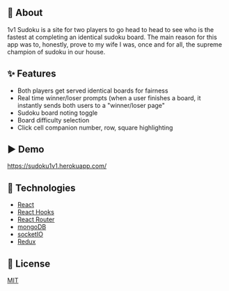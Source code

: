 ## 🎯 About
1v1 Sudoku is a site for two players to go head to head to see who is the fastest at completing an identical sudoku board.
The main reason for this app was to, honestly, prove to my wife I was, once and for all, the supreme champion of sudoku in our house.

## ✨ Features
- Both players get served identical boards for fairness
- Real time winner/loser prompts (when a user finishes a board, it instantly sends both users to a "winner/loser page"
- Sudoku board noting toggle
- Board difficulty selection
- Click cell companion number, row, square highlighting


## ▶️ Demo

https://sudoku1v1.herokuapp.com/

## 🚀 Technologies
- [React](https://reactjs.org/)
- [React Hooks](https://reactjs.org/docs/hooks-intro.html)
- [React Router](https://reactrouter.com/web/guides/quick-start)
- [mongoDB]()
- [socketIO]()
- [Redux]()

## 📝 License
[MIT](https://github.com/sir-nutty/myChaldea-UI/blob/main/LICENSE)
